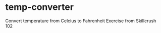 temp-converter
==============
Convert temperature from Celcius to Fahrenheit
Exercise from Skillcrush 102

